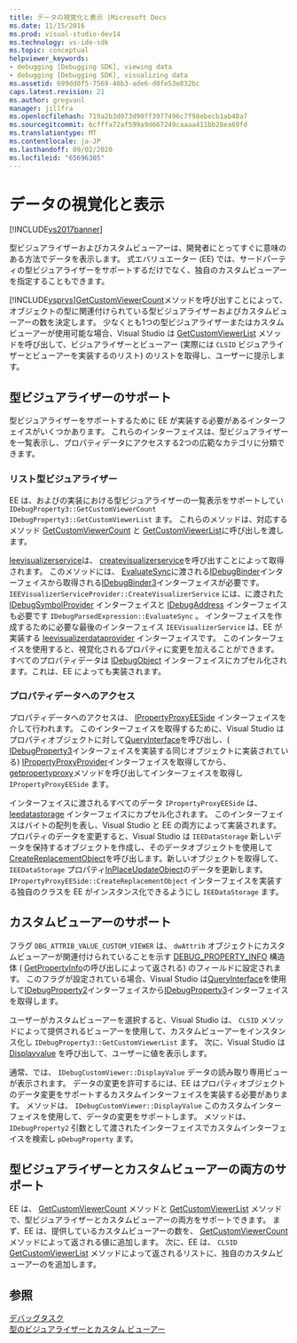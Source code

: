 ```yaml
---
title: データの視覚化と表示 |Microsoft Docs
ms.date: 11/15/2016
ms.prod: visual-studio-dev14
ms.technology: vs-ide-sdk
ms.topic: conceptual
helpviewer_keywords:
- debugging [Debugging SDK], viewing data
- debugging [Debugging SDK], visualizing data
ms.assetid: 699dd0f5-7569-40b3-ade6-d0fe53e832bc
caps.latest.revision: 21
ms.author: gregvanl
manager: jillfra
ms.openlocfilehash: 719a2b3d073d90ff3977496c7f98ebecb1ab48a7
ms.sourcegitcommit: 6cfffa72af599a9d667249caaaa411bb28ea69fd
ms.translationtype: MT
ms.contentlocale: ja-JP
ms.lasthandoff: 09/02/2020
ms.locfileid: "65696305"
---
```

# <a name="visualizing-and-viewing-data"></a>データの視覚化と表示
[!INCLUDE[vs2017banner](../../includes/vs2017banner.md)]

型ビジュアライザーおよびカスタムビューアーは、開発者にとってすぐに意味のある方法でデータを表示します。 式エバリュエーター (EE) では、サードパーティの型ビジュアライザーをサポートするだけでなく、独自のカスタムビューアーを指定することもできます。  
  
 [!INCLUDE[vsprvs](../../includes/vsprvs-md.md)][GetCustomViewerCount](../../extensibility/debugger/reference/idebugproperty3-getcustomviewercount.md)メソッドを呼び出すことによって、オブジェクトの型に関連付けられている型ビジュアライザーおよびカスタムビューアーの数を決定します。 少なくとも1つの型ビジュアライザーまたはカスタムビューアーが使用可能な場合、Visual Studio は [GetCustomViewerList](../../extensibility/debugger/reference/idebugproperty3-getcustomviewerlist.md) メソッドを呼び出して、ビジュアライザーとビューアー (実際には `CLSID` ビジュアライザーとビューアーを実装するのリスト) のリストを取得し、ユーザーに提示します。  
  
## <a name="supporting-type-visualizers"></a>型ビジュアライザーのサポート  
 型ビジュアライザーをサポートするために EE が実装する必要があるインターフェイスがいくつかあります。 これらのインターフェイスは、型ビジュアライザーを一覧表示し、プロパティデータにアクセスする2つの広範なカテゴリに分類できます。  
  
### <a name="listing-type-visualizers"></a>リスト型ビジュアライザー  
 EE は、およびの実装における型ビジュアライザーの一覧表示をサポートしてい `IDebugProperty3::GetCustomViewerCount` `IDebugProperty3::GetCustomViewerList` ます。 これらのメソッドは、対応するメソッド [GetCustomViewerCount](../../extensibility/debugger/reference/ieevisualizerservice-getcustomviewercount.md) と [GetCustomViewerList](../../extensibility/debugger/reference/ieevisualizerservice-getcustomviewerlist.md)に呼び出しを渡します。  
  
 [Ieevisualizerservice](../../extensibility/debugger/reference/ieevisualizerservice.md)は、 [createvisualizerservice](../../extensibility/debugger/reference/ieevisualizerserviceprovider-createvisualizerservice.md)を呼び出すことによって取得されます。 このメソッドには、 [EvaluateSync](../../extensibility/debugger/reference/idebugparsedexpression-evaluatesync.md)に渡される[IDebugBinder](../../extensibility/debugger/reference/idebugbinder.md)インターフェイスから取得される[IDebugBinder3](../../extensibility/debugger/reference/idebugbinder3.md)インターフェイスが必要です。 `IEEVisualizerServiceProvider::CreateVisualizerService` には、に渡された [IDebugSymbolProvider](../../extensibility/debugger/reference/idebugsymbolprovider.md) インターフェイスと [IDebugAddress](../../extensibility/debugger/reference/idebugaddress.md) インターフェイスも必要です `IDebugParsedExpression::EvaluateSync` 。 インターフェイスを作成するために必要な最後のインターフェイス `IEEVisualizerService` は、EE が実装する [Ieevisualizerdataprovider](../../extensibility/debugger/reference/ieevisualizerdataprovider.md) インターフェイスです。 このインターフェイスを使用すると、視覚化されるプロパティに変更を加えることができます。 すべてのプロパティデータは [IDebugObject](../../extensibility/debugger/reference/idebugobject.md) インターフェイスにカプセル化されます。これは、EE によっても実装されます。  
  
### <a name="accessing-property-data"></a>プロパティデータへのアクセス  
 プロパティデータへのアクセスは、 [IPropertyProxyEESide](../../extensibility/debugger/reference/ipropertyproxyeeside.md) インターフェイスを介して行われます。 このインターフェイスを取得するために、Visual Studio はプロパティオブジェクトに対して[QueryInterface](https://msdn.microsoft.com/library/62fce95e-aafa-4187-b50b-e6611b74c3b3)を呼び出し、( [IDebugProperty3](../../extensibility/debugger/reference/idebugproperty3.md)インターフェイスを実装する同じオブジェクトに実装されている) [IPropertyProxyProvider](../../extensibility/debugger/reference/ipropertyproxyprovider.md)インターフェイスを取得してから、 [getpropertyproxy](../../extensibility/debugger/reference/ipropertyproxyprovider-getpropertyproxy.md)メソッドを呼び出してインターフェイスを取得し `IPropertyProxyEESide` ます。  
  
 インターフェイスに渡されるすべてのデータ `IPropertyProxyEESide` は、 [Ieedatastorage](../../extensibility/debugger/reference/ieedatastorage.md) インターフェイスにカプセル化されます。 このインターフェイスはバイトの配列を表し、Visual Studio と EE の両方によって実装されます。 プロパティのデータを変更すると、Visual Studio は `IEEDataStorage` 新しいデータを保持するオブジェクトを作成し、そのデータオブジェクトを使用して[CreateReplacementObject](../../extensibility/debugger/reference/ipropertyproxyeeside-createreplacementobject.md)を呼び出します。新しいオブジェクトを取得して、 `IEEDataStorage` プロパティ[InPlaceUpdateObject](../../extensibility/debugger/reference/ipropertyproxyeeside-inplaceupdateobject.md)のデータを更新します。 `IPropertyProxyEESide::CreateReplacementObject` インターフェイスを実装する独自のクラスを EE がインスタンス化できるようにし `IEEDataStorage` ます。  
  
## <a name="supporting-custom-viewers"></a>カスタムビューアーのサポート  
 フラグ `DBG_ATTRIB_VALUE_CUSTOM_VIEWER` は、 `dwAttrib` オブジェクトにカスタムビューアーが関連付けられていることを示す [DEBUG_PROPERTY_INFO](../../extensibility/debugger/reference/debug-property-info.md) 構造体 ( [GetPropertyInfo](../../extensibility/debugger/reference/idebugproperty2-getpropertyinfo.md)の呼び出しによって返される) のフィールドに設定されます。 このフラグが設定されている場合、Visual Studio は[QueryInterface](https://msdn.microsoft.com/library/62fce95e-aafa-4187-b50b-e6611b74c3b3)を使用して[IDebugProperty2](../../extensibility/debugger/reference/idebugproperty2.md)インターフェイスから[IDebugProperty3](../../extensibility/debugger/reference/idebugproperty3.md)インターフェイスを取得します。  
  
 ユーザーがカスタムビューアーを選択すると、Visual Studio は、 `CLSID` メソッドによって提供されるビューアーを使用して、カスタムビューアーをインスタンス化し `IDebugProperty3::GetCustomViewerList` ます。 次に、Visual Studio は [Displayvalue](../../extensibility/debugger/reference/idebugcustomviewer-displayvalue.md) を呼び出して、ユーザーに値を表示します。  
  
 通常、では、 `IDebugCustomViewer::DisplayValue` データの読み取り専用ビューが表示されます。 データの変更を許可するには、EE はプロパティオブジェクトのデータ変更をサポートするカスタムインターフェイスを実装する必要があります。 メソッドは、 `IDebugCustomViewer::DisplayValue` このカスタムインターフェイスを使用して、データの変更をサポートします。 メソッドは、 `IDebugProperty2` 引数として渡されたインターフェイスでカスタムインターフェイスを検索し `pDebugProperty` ます。  
  
## <a name="supporting-both-type-visualizers-and-custom-viewers"></a>型ビジュアライザーとカスタムビューアーの両方のサポート  
 EE は、 [GetCustomViewerCount](../../extensibility/debugger/reference/idebugproperty3-getcustomviewercount.md) メソッドと [GetCustomViewerList](../../extensibility/debugger/reference/idebugproperty3-getcustomviewerlist.md) メソッドで、型ビジュアライザーとカスタムビューアーの両方をサポートできます。 まず、EE は、提供しているカスタムビューアーの数を、 [GetCustomViewerCount](../../extensibility/debugger/reference/ieevisualizerservice-getcustomviewercount.md) メソッドによって返される値に追加します。 次に、EE は、 `CLSID` [GetCustomViewerList](../../extensibility/debugger/reference/ieevisualizerservice-getcustomviewerlist.md) メソッドによって返されるリストに、独自のカスタムビューアーのを追加します。  
  
## <a name="see-also"></a>参照  
 [デバッグタスク](../../extensibility/debugger/debugging-tasks.md)   
 [型のビジュアライザーとカスタム ビューアー](../../extensibility/debugger/type-visualizer-and-custom-viewer.md)
